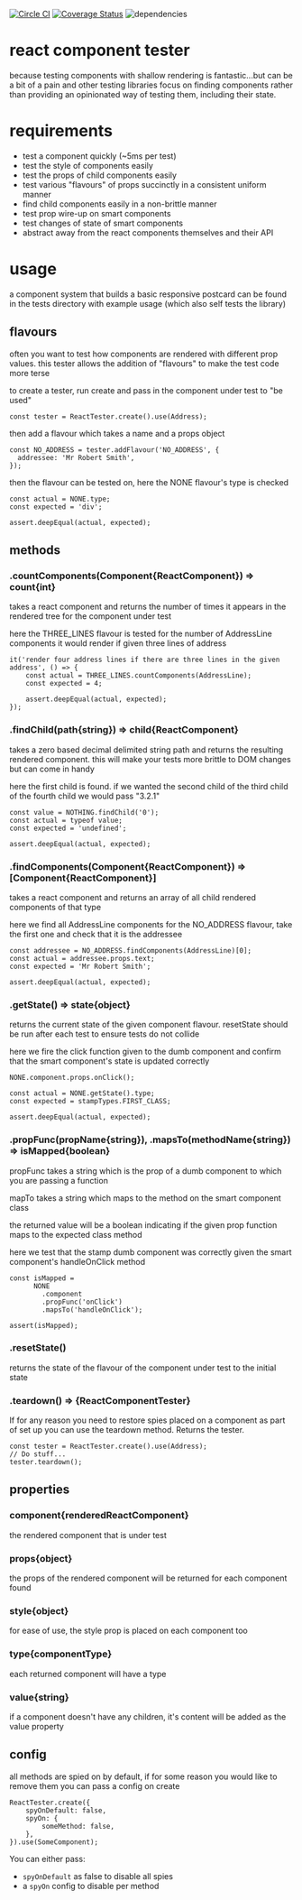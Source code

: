 [![Circle CI](https://circleci.com/gh/craigbilner/react-component-tester/tree/master.svg?style=svg)](https://circleci.com/gh/craigbilner/react-component-tester/tree/master)
[![Coverage Status](https://coveralls.io/repos/craigbilner/react-component-tester/badge.svg?branch=master&service=github)](https://coveralls.io/github/craigbilner/react-component-tester?branch=master)
![dependencies](https://david-dm.org/craigbilner/react-component-tester.svg)


# react component tester

because testing components with shallow rendering is fantastic...but can be a bit of a pain and other testing libraries focus on finding components rather than providing an opinionated way of testing them, including their state.

# requirements

* test a component quickly (~5ms per test)
* test the style of components easily
* test the props of child components easily
* test various "flavours" of props succinctly in a consistent uniform manner
* find child components easily in a non-brittle manner
* test prop wire-up on smart components
* test changes of state of smart components
* abstract away from the react components themselves and their API

# usage

a component system that builds a basic responsive postcard can be found in the tests directory with example usage (which also self tests the library)

## flavours

often you want to test how components are rendered with different prop values. this tester allows the addition of "flavours" to make the test code more terse

to create a tester, run create and pass in the component under test to "be used"

    const tester = ReactTester.create().use(Address);

then add a flavour which takes a name and a props object

    const NO_ADDRESS = tester.addFlavour('NO_ADDRESS', {
      addressee: 'Mr Robert Smith',
    });

then the flavour can be tested on, here the NONE flavour's type is checked

    const actual = NONE.type;
    const expected = 'div';
    
    assert.deepEqual(actual, expected);

## methods

### .countComponents(Component{ReactComponent}) => count{int}

takes a react component and returns the number of times it appears in the rendered tree for the component under test

here the THREE_LINES flavour is tested for the number of AddressLine components it would render if given three lines of address

    it('render four address lines if there are three lines in the given address', () => {
        const actual = THREE_LINES.countComponents(AddressLine);
        const expected = 4;

        assert.deepEqual(actual, expected);
    });

### .findChild(path{string}) => child{ReactComponent}

takes a zero based decimal delimited string path and returns the resulting rendered component. this will make your tests more brittle to DOM changes but can come in handy

here the first child is found. if we wanted the second child of the third child of the fourth child we would pass "3.2.1"

    const value = NOTHING.findChild('0');
    const actual = typeof value;
    const expected = 'undefined';

    assert.deepEqual(actual, expected);

### .findComponents(Component{ReactComponent}) => [Component{ReactComponent}]

takes a react component and returns an array of all child rendered components of that type

here we find all AddressLine components for the NO_ADDRESS flavour, take the first one and check that it is the addressee

    const addressee = NO_ADDRESS.findComponents(AddressLine)[0];
    const actual = addressee.props.text;
    const expected = 'Mr Robert Smith';

    assert.deepEqual(actual, expected);

### .getState() => state{object}

returns the current state of the given component flavour. resetState should be run after each test to ensure tests do not collide

here we fire the click function given to the dumb component and confirm that the smart component's state is updated correctly

    NONE.component.props.onClick();

    const actual = NONE.getState().type;
    const expected = stampTypes.FIRST_CLASS;

    assert.deepEqual(actual, expected);

### .propFunc(propName{string}), .mapsTo(methodName{string}) => isMapped{boolean}

propFunc takes a string which is the prop of a dumb component to which you are passing a function

mapTo takes a string which maps to the method on the smart component class

the returned value will be a boolean indicating if the given prop function maps to the expected class method

here we test that the stamp dumb component was correctly given the smart component's handleOnClick method

    const isMapped =
          NONE
            .component
            .propFunc('onClick')
            .mapsTo('handleOnClick');

    assert(isMapped);

### .resetState()

returns the state of the flavour of the component under test to the initial state

### .teardown() => {ReactComponentTester}

If for any reason you need to restore spies placed on a component as part of set up you can use the teardown method. Returns the tester.

    const tester = ReactTester.create().use(Address);
    // Do stuff...
    tester.teardown();

## properties

### component{renderedReactComponent}

the rendered component that is under test

### props{object}

the props of the rendered component will be returned for each component found

### style{object}

for ease of use, the style prop is placed on each component too

### type{componentType}

each returned component will have a type

### value{string}

if a component doesn't have any children, it's content will be added as the value property

## config

all methods are spied on by default, if for some reason you would like to remove them you can pass a config on create

    ReactTester.create({
        spyOnDefault: false,
        spyOn: {
            someMethod: false,
        },
    }).use(SomeComponent);
    
You can either pass:

* `spyOnDefault` as false to disable all spies
* a `spyOn` config to disable per method 
